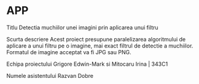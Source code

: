 # APP

Titlu
 Detectia muchiilor unei imagini prin aplicarea unui filtru

Scurta descriere
 Acest proiect presupune paralelizarea algoritmului de aplicare a unui filtru pe o imagine, mai exact filtrul de detectie a muchiilor.
 Formatul de imagine acceptat va fi JPG sau PNG.

Echipa proiectului
 Grigore Edwin-Mark si Mitocaru Irina | 343C1

Numele asistentului
 Razvan Dobre
